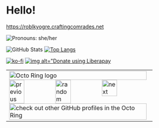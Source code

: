 # Hello!
https://roblkyogre.craftingcomrades.net

![Pronouns: she/her](https://img.shields.io/endpoint?color=f49898&style=flat-square&url=https%3A%2F%2Fpronoundb.org%2Fshields%2F6340714f95ed6674fbc90b97)

![GitHub Stats](https://github-readme-stats.vercel.app/api?username=RoblKyogre&count_private=true&show_icons=true&theme=transparent)
[![Top Langs](https://github-readme-stats.vercel.app/api/top-langs/?username=RoblKyogre&langs_count=5&layout=donut&theme=transparent)](https://github.com/anuraghazra/github-readme-stats)

[![ko-fi](https://ko-fi.com/img/githubbutton_sm.svg)](https://ko-fi.com/L3L7KY78Y)
[![img alt="Donate using Liberapay](https://liberapay.com/assets/widgets/donate.svg)](https://liberapay.com/RoblKyogre/donate)

<table><tbody><tr><td><a href="https://octo-ring.com/"><img src="https://octo-ring.com/static/img/widget/top.png" width="99%" alt="Octo Ring logo" align="top"></a><br><a href="https://octo-ring.com/p/RoblKyogre/prev"><img src="https://octo-ring.com/static/img/widget/prev.png" width="33%" alt="previous" align="top" title="previous profile"></a><a href="https://octo-ring.com/p/RoblKyogre/random"><img src="https://octo-ring.com/static/img/widget/random.png" width="33%" alt="random" align="top" title="random profile"></a><a href="https://octo-ring.com/p/RoblKyogre/next"><img src="https://octo-ring.com/static/img/widget/next.png" width="33%" alt="next" align="top" title="next profile"></a><br><a href="https://octo-ring.com/"><img src="https://octo-ring.com/static/img/widget/bottom.png" width="99%" alt="check out other GitHub profiles in the Octo Ring" align="top"></a></td></tr></tbody></table>

